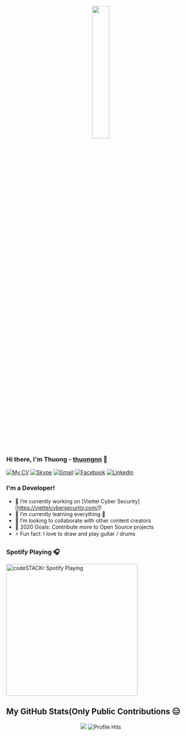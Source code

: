 <p align="center">
  <img src="https://media.giphy.com/media/MeJgB3yMMwIaHmKD4z/giphy.gif" width="30%">
</p>

### Hi there, I'm Thuong - [thuongnn][website] 👋

[![My CV](http://img.shields.io/badge/My%20CV-Download-EC1C24?style=flat-square&logo=adobe-acrobat-reader&logoColor=white&labelColor=EC1C24&color=738A94)](https://thuongnn.tech/pdf/Nguyen-Nhu-Thuong.pdf)
[![Skype](http://img.shields.io/badge/Skype-thuongnn1997_1-00AFF0?style=flat-square&logo=skype&logoColor=white&labelColor=00AFF0&color=738A94)](https://instagram.com/thuongnn97)
[![Gmail](http://img.shields.io/badge/Gmail-thuongnn6666@gmail.com-B23121?style=flat-square&logo=gmail&logoColor=white&labelColor=B23121&color=738A94)](mailto:thuongnn6666@gmail.com)
[![Facebook](https://img.shields.io/badge/Facebook-thuongnn97-4267B2?style=flat-square&logo=facebook&logoColor=white&labelColor=4267B2&color=738A94)](https://facebook.com/thuongnn97)
[![Linkedin](https://img.shields.io/badge/Linkedin-thuongnn-0e76a8?style=flat-square&logo=linkedin&labelColor=0e76a8&color=738A94)](https://linkedin.com/in/thuongnn)

### I'm a Developer!

- 🔭 I’m currently working on [Viettel Cyber Security][https://viettelcybersecurity.com/]!
- 🌱 I’m currently learning everything 🤣
- 👯 I’m looking to collaborate with other content creators
- 🥅 2020 Goals: Contribute more to Open Source projects
- ⚡ Fun fact: I love to draw and play guitar / drums

### Spotify Playing 🎧
[<img src="https://now-playing-codestackr.vercel.app/api/spotify-playing" alt="codeSTACKr Spotify Playing" width="350" />](https://open.spotify.com/user/jgn8xwimm2wvhuxx9vu7gqgqg?si=LBcDw1v8SKivUPtyjr_FIQ)

## My GitHub Stats(Only Public Contributions 😑
<p align="center">
  <img src="https://github.com/rajput2107/rajput2107/blob/master/Assets/Developer.gif"/>
  <img alt="Profile Hits" src="https://github-readme-stats.vercel.app/api?username=thuongnn&show_icons=true&hide_border=true"/>
</p>

[website]: https://thuongnn.tech
